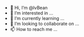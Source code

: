- 👋 Hi, I’m @lvBean
- 👀 I’m interested in ...
- 🌱 I’m currently learning ...
- 💞️ I’m looking to collaborate on ...
- 📫 How to reach me ...

<!---
lvBean/lvBean is a ✨ special ✨ repository because its `README.md` (this file) appears on your GitHub profile.
You can click the Preview link to take a look at your changes.
--->
